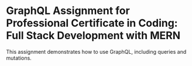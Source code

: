 # GraphQL Assignment for Professional Certificate in Coding: Full Stack Development with MERN

This assignment demonstrates how to use GraphQL, including queries and mutations.
